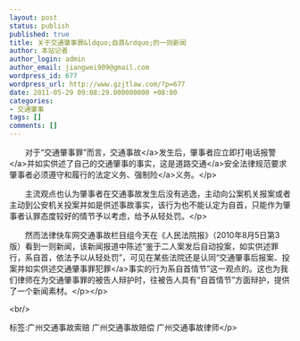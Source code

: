 ```yaml
---
layout: post
status: publish
published: true
title: 关于交通肇事罪&ldquo;自首&rdquo;的一则新闻
author: 本站记者
author_login: admin
author_email: jiangwei909@gmail.com
wordpress_id: 677
wordpress_url: http://www.gzjtlaw.com/?p=677
date: 2011-05-29 09:08:29.000000000 +08:00
categories:
- 交通肇事
tags: []
comments: []
---
```

<p><p>　　对于&ldquo;交通肇事罪&rdquo;而言，<a>交通事故<&#47;a>发生后，肇事者应立即打电话<a>报警<&#47;a>并如实供述了自己的交通肇事的事实，这是<a>道路交通<&#47;a>安全法律规范要求肇事者必须遵守和履行的法定义务、<a>强制险<&#47;a>义务。<&#47;p><p>　　主流观点也认为肇事者在交通事故发生后没有逃逸，主动向公案机关报案或者主动到公安机关投案并如是供述事故事实，该行为也不能认定为自首，只能作为肇事者认罪态度较好的情节予以考虑，给予从轻处罚。<&#47;p><p>　　然而法律快车网交通事故栏目组今天在《人民法院报》（2010年8月5日第3版）看到一则新闻，该新闻报道中陈述&ldquo;鉴于二人案发后自动投案，如实供述罪行，系自首，依法予以从轻处罚&rdquo;，可见在某些法院还是认同&ldquo;交通肇事后报案、投案并如实供述交通肇事罪<a>犯罪<&#47;a>事实的行为系自首情节&rdquo;这一观点的。这也为我们律师在为交通肇事罪的被告人辩护时，往被告人具有&ldquo;自首情节&rdquo;方面辩护，提供了一个新闻素材。<&#47;p><&#47;p><br&#47;><p>标签:广州交通事故索赔 广州交通事故赔偿 广州交通事故律师<&#47;p>
